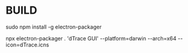 # BUILD


sudo npm install -g electron-packager

npx electron-packager . 'dTrace GUI'  --platform=darwin --arch=x64 --icon=dTrace.icns
